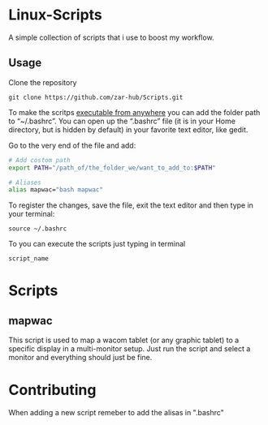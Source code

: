 # Linux-Scripts
A simple collection of scripts that i use to boost my workflow.

## Usage
Clone the repository
```
git clone https://github.com/zar-hub/Scripts.git
```
To make the scritps [executable from anywhere](https://www.maketecheasier.com/make-scripts-executable-everywhere-linux/) you can add the folder path to “~/.bashrc”. 
You can open up the “.bashrc” file (it is in your Home directory, but is hidden by default) in your favorite text editor, like gedit.

Go to the very end of the file and add:
```bash
# Add costom path
export PATH="/path_of/the_folder_we/want_to_add_to:$PATH"

# Aliases
alias mapwac="bash mapwac"
```
To register the changes, save the file, exit the text editor and then type in your terminal:
```
source ~/.bashrc
```
To you can execute the scripts just typing in terminal
```
script_name
```

# Scripts

## mapwac
This script is used to map a wacom tablet (or any graphic tablet)
to a specific display in a multi-monitor setup.
Just run the script and select a monitor and everything should just be fine.

# Contributing
When adding a new script remeber to add the alisas in ".bashrc"
